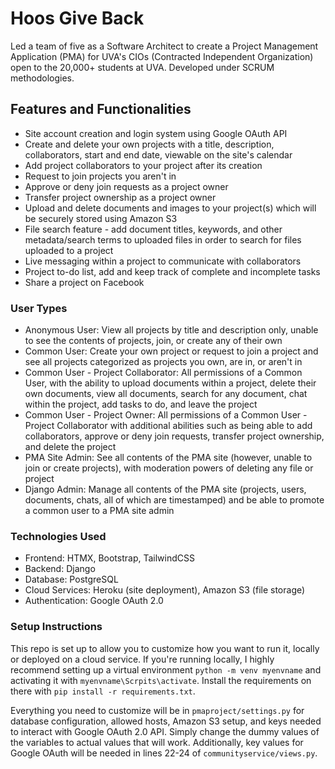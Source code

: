 # Hoos Give Back

Led a team of five as a Software Architect to create a Project Management Application (PMA) for UVA's CIOs (Contracted Independent Organization) open to the 20,000+ students at UVA. Developed under SCRUM methodologies.

## Features and Functionalities

- Site account creation and login system using Google OAuth API
- Create and delete your own projects with a title, description, collaborators, start and end date, viewable on the site's calendar
- Add project collaborators to your project after its creation
- Request to join projects you aren't in
- Approve or deny join requests as a project owner
- Transfer project ownership as a project owner
- Upload and delete documents and images to your project(s) which will be securely stored using Amazon S3
- File search feature - add document titles, keywords, and other metadata/search terms to uploaded files in order to search for files uploaded to a project
- Live messaging within a project to communicate with collaborators
- Project to-do list, add and keep track of complete and incomplete tasks
- Share a project on Facebook

### User Types

- Anonymous User: View all projects by title and description only, unable to see the contents of projects, join, or create any of their own
- Common User: Create your own project or request to join a project and see all projects categorized as projects you own, are in, or aren't in
- Common User - Project Collaborator: All permissions of a Common User, with the ability to upload documents within a project, delete their own documents, view all documents, search for any document, chat within the project, add tasks to do, and leave the project
- Common User - Project Owner: All permissions of a Common User - Project Collaborator with additional abilities such as being able to add collaborators, approve or deny join requests, transfer project ownership, and delete the project
- PMA Site Admin: See all contents of the PMA site (however, unable to join or create projects), with moderation powers of deleting any file or project
- Django Admin: Manage all contents of the PMA site (projects, users, documents, chats, all of which are timestamped) and be able to promote a common user to a PMA site admin

### Technologies Used

- Frontend: HTMX, Bootstrap, TailwindCSS
- Backend: Django
- Database: PostgreSQL
- Cloud Services: Heroku (site deployment), Amazon S3 (file storage)
- Authentication: Google OAuth 2.0

### Setup Instructions

This repo is set up to allow you to customize how you want to run it, locally or deployed on a cloud service. If you're running locally, I highly recommend setting up a virtual environment `python -m venv myenvname` and activating it with `myenvname\Scrpits\activate`. Install the requirements on there with `pip install -r requirements.txt`.

Everything you need to customize will be in `pmaproject/settings.py` for database configuration, allowed hosts, Amazon S3 setup, and keys needed to interact with Google OAuth 2.0 API. Simply change the dummy values of the variables to actual values that will work. Additionally, key values for Google OAuth will be needed in lines 22-24 of `communityservice/views.py`.
